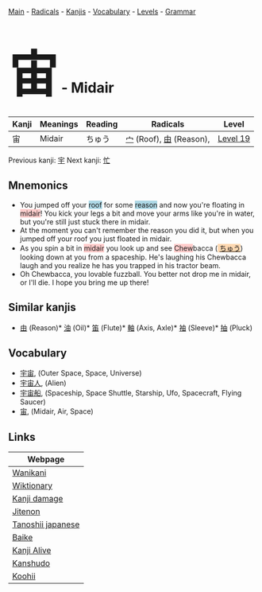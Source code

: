 <style> bigfont {font-size: 100px}</style>
[Main](../README.md) -
[Radicals](../radicals.md) -
[Kanjis](../kanjis.md) -
[Vocabulary](../vocabulary.md) -
[Levels](../levels.md) -
[Grammar](../grammar.md)
# <bigfont> 宙</bigfont> - Midair 

| Kanji | Meanings | Reading | Radicals | Level |
| --- | --- | --- | --- | --- |
| 宙 | Midair | ちゅう | [宀](../radicals/宀.md) (Roof), [由](../radicals/由.md) (Reason),  | [Level 19](../levels/wk_level19.md) |

Previous kanji: [宇](宇.md) Next kanji: [忙](忙.md) 

## Mnemonics
 * You jumped off your <span style="background-color:#ADD8E6"> roof</span> for some <span style="background-color:#ADD8E6"> reason</span> and now you're floating in <span style="background-color:#ffcccb"> midair</span>! You kick your legs a bit and move your arms like you're in water, but you're still just stuck there in midair.
* At the moment you can't remember the reason you did it, but when you jumped off your roof you just floated in midair.
* As you spin a bit in <span style="background-color:#ffcccb"> midair</span> you look up and see <span style="background-color:#ffcccb"> Chew</span>bacca (<span style="background-color:#fed8b1"> [ちゅう](https://jisho.org/search/ちゅう)</span>) looking down at you from a spaceship. He's laughing his Chewbacca laugh and you realize he has you trapped in his tractor beam.
* Oh Chewbacca, you lovable fuzzball. You better not drop me in midair, or I'll die. I hope you bring me up there!


## Similar kanjis
 * [由](由.md) (Reason)* [油](油.md) (Oil)* [笛](笛.md) (Flute)* [軸](軸.md) (Axis, Axle)* [袖](袖.md) (Sleeve)* [抽](抽.md) (Pluck)


## Vocabulary
 * [宇宙](../vocabulary/宙.md), (Outer Space, Space, Universe)
* [宇宙人](../vocabulary/宙.md), (Alien)
* [宇宙船](../vocabulary/宙.md), (Spaceship, Space Shuttle, Starship, Ufo, Spacecraft, Flying Saucer)
* [宙](../vocabulary/宙.md), (Midair, Air, Space)



## Links 

| Webpage |
| --- |
| [Wanikani          ](https://www.wanikani.com/kanji/宙) |
| [Wiktionary        ](https://en.wiktionary.org/wiki/宙) |
| [Kanji damage      ](http://www.kanjidamage.com/kanji/search?utf8=✓&q=宙) |
| [Jitenon           ](https://jitenon.com/kanji/宙) |
| [Tanoshii japanese ](https://www.tanoshiijapanese.com/dictionary/kanji.cfm?k=宙) |
| [Baike             ](https://baike.baidu.com/item/宙) |
| [Kanji Alive       ](https://app.kanjialive.com/宙) |
| [Kanshudo          ](https://www.kanshudo.com/searchmn?q=宙) |
| [Koohii            ](https://kanji.koohii.com/study/kanji/宙) |

